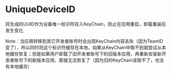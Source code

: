 # UniqueDeviceID

将生成的UUID作为设备唯一标识符存入KeyChain，防止在应用重启，卸载重装后发生变化

Note：当应用转移到其它开发者账号时会出现KeyChain内容丢失（因为TeamID变了），所以同时将这个标识符缓存在本地，如果从KeyChain中取不到就尝试从本地缓存恢复；但是如果用户卸载了旧开发者账号下的旧版本应用，再重新安装新开发者账号下的新版本应用，那就无法恢复了（因为旧的KeyChain读取不了，也没有本地缓存）
